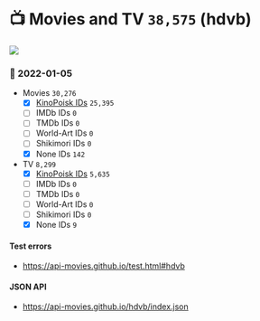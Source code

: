 # :tv: Movies and TV `38,575` (hdvb)

<a href="https://API-Movies.github.io"><img src="https://API-Movies.github.io/banner.png?cache"></a>

### :date: 2022-01-05
- Movies `30,276`
  - [x] <a href="https://API-Movies.github.io/hdvb/movie_kinopoisk_ids.json">KinoPoisk IDs</a> `25,395`
  - [ ] IMDb IDs `0`
  - [ ] TMDb IDs `0`
  - [ ] World-Art IDs `0`
  - [ ] Shikimori IDs `0`
  - [x] None IDs `142`
- TV `8,299`
  - [x] <a href="https://API-Movies.github.io/hdvb/tv_kinopoisk_ids.json">KinoPoisk IDs</a> `5,635`
  - [ ] IMDb IDs `0`
  - [ ] TMDb IDs `0`
  - [ ] World-Art IDs `0`
  - [ ] Shikimori IDs `0`
  - [x] None IDs `9`
#### Test errors
- <a href='https://api-movies.github.io/test.html#hdvb'>https://api-movies.github.io/test.html#hdvb</a>
#### JSON API
- <a href='https://api-movies.github.io/hdvb/index.json'>https://api-movies.github.io/hdvb/index.json</a>
